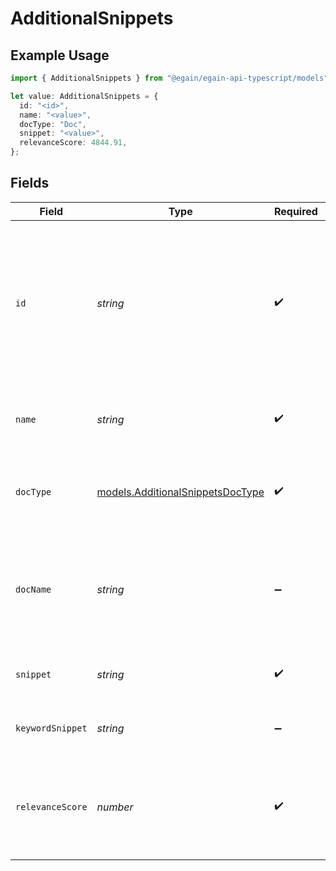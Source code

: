 # AdditionalSnippets

## Example Usage

```typescript
import { AdditionalSnippets } from "@egain/egain-api-typescript/models";

let value: AdditionalSnippets = {
  id: "<id>",
  name: "<value>",
  docType: "Doc",
  snippet: "<value>",
  relevanceScore: 4844.91,
};
```

## Fields

| Field                                                                                                                 | Type                                                                                                                  | Required                                                                                                              | Description                                                                                                           |
| --------------------------------------------------------------------------------------------------------------------- | --------------------------------------------------------------------------------------------------------------------- | --------------------------------------------------------------------------------------------------------------------- | --------------------------------------------------------------------------------------------------------------------- |
| `id`                                                                                                                  | *string*                                                                                                              | :heavy_check_mark:                                                                                                    | The ID of the Article. <br><br> An Article ID is composed of a 2-4 letter prefix, followed by a dash and 4-15 digits. |
| `name`                                                                                                                | *string*                                                                                                              | :heavy_check_mark:                                                                                                    | The name of the Article or source content.                                                                            |
| `docType`                                                                                                             | [models.AdditionalSnippetsDocType](../models/additionalsnippetsdoctype.md)                                            | :heavy_check_mark:                                                                                                    | Format of the source document (HTML, Doc, or PDF).                                                                    |
| `docName`                                                                                                             | *string*                                                                                                              | :heavy_minus_sign:                                                                                                    | Name of the attachment, if an attachment was used as the source content.                                              |
| `snippet`                                                                                                             | *string*                                                                                                              | :heavy_check_mark:                                                                                                    | A snippet of the article content.                                                                                     |
| `keywordSnippet`                                                                                                      | *string*                                                                                                              | :heavy_minus_sign:                                                                                                    | A keyword snippet of the article content.                                                                             |
| `relevanceScore`                                                                                                      | *number*                                                                                                              | :heavy_check_mark:                                                                                                    | Generated confidence score (0.0-1.0) for the snippet's relevance to the query.                                        |